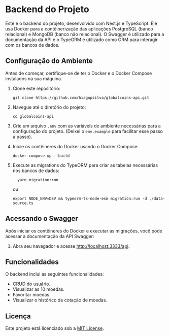 # Backend do Projeto

Este é o backend do projeto, desenvolvido com Nest.js e TypeScript. Ele usa Docker para a contêinerização das aplicações PostgreSQL (banco relacional) e MongoDB (banco não relacional). O Swagger é utilizado para a documentação da API e o TypeORM é utilizado como ORM para interagir com os bancos de dados.

## Configuração do Ambiente

Antes de começar, certifique-se de ter o Docker e o Docker Compose instalados na sua máquina.

1. Clone este repositório:

    ```
    git clone https://github.com/hiagopsilva/globalcoins-api.git
    ```

2. Navegue até o diretório do projeto:

    ```
    cd globalcoins-api
    ```

3. Crie um arquivo `.env` com as variáveis de ambiente necessárias para a configuração do projeto. (Deixei o `env.example` para facilitar esse passo a passo).

4. Inicie os contêineres do Docker usando o Docker Compose:

    ```
    docker-compose up --build
    ```

5. Execute as migrations do TypeORM para criar as tabelas necessárias nos bancos de dados:
    ```
      yarn migration:run
    ```
    ou

    ```
    export NODE_ENV=DEV && typeorm-ts-node-esm migration:run -d ./data-source.ts
    ```

## Acessando o Swagger

Após iniciar os contêineres do Docker e executar as migrações, você pode acessar a documentação da API Swagger:

1. Abra seu navegador e acesse [http://localhost:3333/api](http://localhost:3333/api).

## Funcionalidades

O backend inclui as seguintes funcionalidades:

- CRUD do usuário.
- Visualizar as 10 moedas.
- Favoritar moedas.
- Visualizar o histórico de cotação de moedas.

## Licença

Este projeto está licenciado sob a [MIT License](https://opensource.org/licenses/MIT).
